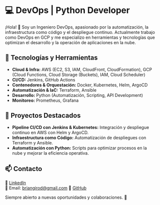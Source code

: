 # 💻 DevOps | Python Developer

¡Hola! 👋 Soy un Ingeniero DevOps, apasionado por la automatización, la infraestructura como código y el despliegue continuo. Actualmente trabajo como DevOps en GCP y me especializo en herramientas y tecnologías que optimizan el desarrollo y la operación de aplicaciones en la nube.

## 🚀 Tecnologías y Herramientas
- **Cloud & Infra:** AWS (EC2, S3, IAM, CloudFront, CloudFormation), GCP (Cloud Functions, Cloud Storage (Buckets), IAM, Cloud Scheduler)
- **CI/CD:** Jenkins, GitHub Actions
- **Contenedores & Orquestación:** Docker, Kubernetes, Helm, ArgoCD
- **Automatización & IaC:** Terraform, Ansible
- **Desarrollo:** Python (Automatización, Scripting, API Development)
- **Monitoreo:** Prometheus, Grafana

## 🔧 Proyectos Destacados
- **Pipeline CI/CD con Jenkins & Kubernetes:** Integración y despliegue continuo en AWS con Helm y ArgoCD.
- **Infraestructura como Código:** Automatización de despliegues con Terraform y Ansible.
- **Automatización con Python:** Scripts para optimizar procesos en la nube y mejorar la eficiencia operativa.

## 📫 Contacto
📩 [LinkedIn](https://www.linkedin.com/in/bgirod/)  
📧 Email: briangirod@gmail.com
🐙 [GitHub](https://github.com/briangirod)  

Siempre abierto a nuevas oportunidades y colaboraciones. 🚀


